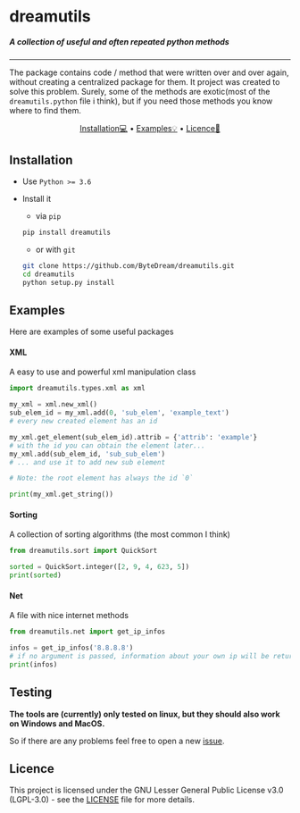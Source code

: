 # dreamutils

<p align="center"><h5>A collection of useful and often repeated python methods</h5></p>

---

The package contains code / method that were written over and over again,
without creating a centralized package for them. It project was created to solve this problem.
Surely, some of the methods are exotic(most of the `dreamutils.python` file i think),
but if you need those methods you know where to find them.


<p align="center">
    <a href="#Installation">Installation💻</a>
    •
    <a href="#Examples">Examples💡</a>
    •
    <a href="#Licence">Licence📝</a>
</p>


## Installation
- Use `Python >= 3.6`

- Install it
    - via `pip`
    ```bash
    pip install dreamutils
    ```
    - or with `git`
    ```bash
    git clone https://github.com/ByteDream/dreamutils.git
    cd dreamutils
    python setup.py install
    ```

## Examples

Here are examples of some useful packages

#### XML

A easy to use and powerful xml manipulation class
```python
import dreamutils.types.xml as xml

my_xml = xml.new_xml()
sub_elem_id = my_xml.add(0, 'sub_elem', 'example_text')
# every new created element has an id

my_xml.get_element(sub_elem_id).attrib = {'attrib': 'example'}
# with the id you can obtain the element later...
my_xml.add(sub_elem_id, 'sub_sub_elem')
# ... and use it to add new sub element

# Note: the root element has always the id `0`

print(my_xml.get_string())
```

#### Sorting

A collection of sorting algorithms (the most common I think)

```python
from dreamutils.sort import QuickSort

sorted = QuickSort.integer([2, 9, 4, 623, 5])
print(sorted)
```

#### Net

A file with nice internet methods

```python
from dreamutils.net import get_ip_infos

infos = get_ip_infos('8.8.8.8')
# if no argument is passed, information about your own ip will be returned
print(infos)
```

## Testing

**The tools are (currently) only tested on linux, but they should also work on Windows and MacOS.**

So if there are any problems feel free to open a new [issue](https://github.com/ByteDream/dreamutils/issues/new).


## Licence 

This project is licensed under the GNU Lesser General Public License v3.0 (LGPL-3.0) - see the [LICENSE](LICENCE) file for more details.